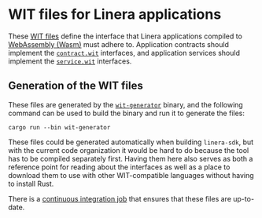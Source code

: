 # WIT files for Linera applications

These [WIT files](https://component-model.bytecodealliance.org/design/wit.html) define the
interface that Linera applications compiled to [WebAssembly (Wasm)](https://webassembly.org) must
adhere to. Application contracts should implement the [`contract.wit`](./contract.wit) interfaces,
and application services should implement the [`service.wit`](./service.wit) interfaces.

## Generation of the WIT files

These files are generated by the [`wit-generator`](../../linera-execution/src/bin/wit_generator.rs) binary, and the
following command can be used to build the binary and run it to generate the files:

```
cargo run --bin wit-generator
```

These files could be generated automatically when building `linera-sdk`, but with the current code
organization it would be hard to do because the tool has to be compiled separately first. Having
them here also serves as both a reference point for reading about the interfaces as well as a place
to download them to use with other WIT-compatible languages without having to install Rust.

There is a [continuous integration job](../../.github/workflows/rust.yml) that ensures that these
files are up-to-date.
